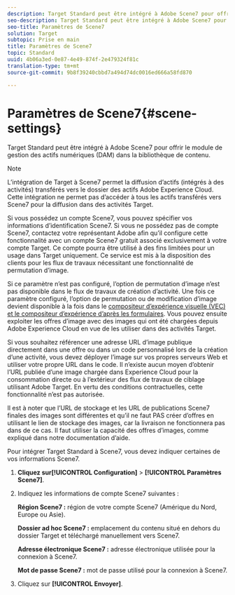 ```yaml
---
description: Target Standard peut être intégré à Adobe Scene7 pour offrir le module de gestion des actifs numériques (DAM) dans la bibliothèque de contenu.
seo-description: Target Standard peut être intégré à Adobe Scene7 pour offrir le module de gestion des actifs numériques (DAM) dans la bibliothèque de contenu.
seo-title: Paramètres de Scene7
solution: Target
subtopic: Prise en main
title: Paramètres de Scene7
topic: Standard
uuid: 4b06a3ed-0e87-4e49-874f-2e479324f81c
translation-type: tm+mt
source-git-commit: 9b8f39240cbbd7a494d74dc0016ed666a58fd870

---
```



# Paramètres de Scene7{#scene-settings}

Target Standard peut être intégré à Adobe Scene7 pour offrir le module de gestion des actifs numériques (DAM) dans la bibliothèque de contenu.

>[!NOTE]
>
>L’intégration de Target à Scene7 permet la diffusion d’actifs (intégrés à des activités) transférés vers le dossier des actifs Adobe Experience Cloud. Cette intégration ne permet pas d’accéder à tous les actifs transférés vers Scene7 pour la diffusion dans des activités Target.

Si vous possédez un compte Scene7, vous pouvez spécifier vos informations d’identification Scene7. Si vous ne possédez pas de compte Scene7, contactez votre représentant Adobe afin qu’il configure cette fonctionnalité avec un compte Scene7 gratuit associé exclusivement à votre compte Target. Ce compte pourra être utilisé à des fins limitées pour un usage dans Target uniquement. Ce service est mis à la disposition des clients pour les flux de travaux nécessitant une fonctionnalité de permutation d’image.

Si ce paramètre n’est pas configuré, l’option de permutation d’image n’est pas disponible dans le flux de travaux de création d’activité. Une fois ce paramètre configuré, l’option de permutation ou de modification d’image devient disponible à la fois dans le  [compositeur d’expérience visuelle (VEC) et le compositeur d’expérience d’après les formulaires](../c-experiences/experiences.md#concept_A2E10F6AFB3D4AEAB6951EE14688848D). Vous pouvez ensuite exploiter les offres d’image avec des images qui ont été chargées depuis Adobe Experience Cloud en vue de les utiliser dans des activités Target.

Si vous souhaitez référencer une adresse URL d’image publique directement dans une offre ou dans un code personnalisé lors de la création d’une activité, vous devez déployer l’image sur vos propres serveurs Web et utiliser votre propre URL dans le code. Il n’existe aucun moyen d’obtenir l’URL publiée d’une image chargée dans Experience Cloud pour la consommation directe ou à l’extérieur des flux de travaux de ciblage utilisant Adobe Target. En vertu des conditions contractuelles, cette fonctionnalité n’est pas autorisée.

Il est à noter que l’URL de stockage et les URL de publications Scene7 finales des images sont différentes et qu’il ne faut PAS créer d’offres en utilisant le lien de stockage des images, car la livraison ne fonctionnera pas dans de ce cas. Il faut utiliser la capacité des offres d’images, comme expliqué dans notre documentation d’aide.

Pour intégrer Target Standard à Scene7, vous devez indiquer certaines de vos informations Scene7.

1. **Cliquez sur[!UICONTROL Configuration]** &gt; **[!UICONTROL Paramètres Scene7]**.
1. Indiquez les informations de compte Scene7 suivantes : 

   **Région Scene7 :** région de votre compte Scene7 (Amérique du Nord, Europe ou Asie).

   **Dossier ad hoc Scene7 :** emplacement du contenu situé en dehors du dossier Target et téléchargé manuellement vers Scene7.

   **Adresse électronique Scene7 :** adresse électronique utilisée pour la connexion à Scene7.

   **Mot de passe Scene7 :** mot de passe utilisé pour la connexion à Scene7.
1. Cliquez sur **[!UICONTROL Envoyer]**.
